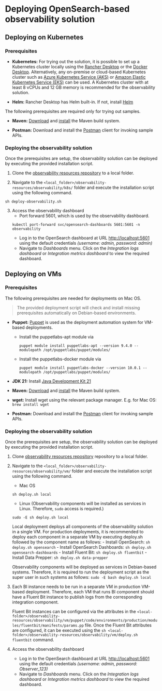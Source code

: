 # Deploying OpenSearch-based observability solution

## Deploying on Kubernetes

### Prerequisites

- **Kubernetes:**
 For trying out the solution, it is possible to set up a Kubernetes cluster locally using the [Rancher Desktop](https://docs.rancherdesktop.io/getting-started/installation) or the [Docker Desktop](https://www.docker.com/get-started/). Alternatively, any on-premise or cloud-based Kubernetes cluster such as [Azure Kubernetes Service (AKS)](https://azure.microsoft.com/en-us/products/kubernetes-service) or [Amazon Elastic Kubernetes Service (EKS)](https://aws.amazon.com/eks/) can be used. A Kubernetes cluster with at least 8 vCPUs and 12 GB memory is recommended for the observability solution.

- **Helm:**
Rancher Desktop has Helm built-in. If not, install [Helm](https://helm.sh/docs/intro/install/)

The following prerequisites are required only for trying out samples.

- **Maven:** [Download](https://maven.apache.org/download.cgi) and [install](https://maven.apache.org/install.html) the Maven build system.

- **Postman:** Download and install the [Postman](https://www.postman.com/downloads/) client for invoking sample APIs. 

### Deploying the observability solution

Once the prerequisites are setup, the observability solution can be deployed by executing the provided installation script.

1. Clone the [observability resources repository](https://github.com/wso2/observability-resources) to a local folder.

2. Navigate to the `<local_folder>/observability-resources/observability/k8s/` folder and execute the installation script using the following command.
```
sh deploy-observability.sh
```
3. Access the observability dashboard
    - Port forward 5601, which is used by the observability dashboard.
    ```
    kubectl port-forward svc/opensearch-dashboards 5601:5601 -n observability
    ```
    - Log in to the OpenSearch dashboard at URL [http://localhost:5601](http://localhost:5601) using the default credentials *(username: admin, password: admin)* 
    - Navigate to *Dashboards* menu.  Click on the *Integration logs dashboard* or *Integration metrics dashboard* to view the required dashboard.

## Deploying on VMs

### Prerequisites

The following prerequisites are needed for deployments on Mac OS. 

>The provided deployment script will check and install missing prerequisites automatically on Debian-based environments.

- **Puppet:** [Puppet](https://www.puppet.com/docs/puppet/8/install_agents#install_agents) is used as the deployment automation system for VM-based deployments.
    - Install the puppetlabs-apt module via
        ```
        puppet module install puppetlabs-apt --version 9.4.0 --modulepath /opt/puppetlabs/puppet/modules/
        ```
    - Install the puppetlabs-docker module via
        ```
        puppet module install puppetlabs-docker --version 10.0.1 --modulepath /opt/puppetlabs/puppet/modules/
        ```

- **JDK 21:** Install [Java Development Kit 21](https://jdk.java.net/archive/)

- **Maven:** [Download](https://maven.apache.org/download.cgi) and [install](https://maven.apache.org/install.html) the Maven build system.

- **wget:** Install wget using the relevant package manager. E.g. for Mac OS: `brew install wget`

- **Postman:** Download and install the [Postman](https://www.postman.com/downloads/) client for invoking sample APIs. 

### Deploying the observability solution

Once the prerequisites are setup, the observability solution can be deployed by executing the provided installation script.

1. Clone [observability resources repository](https://github.com/wso2/observability-resources) repository to a local folder.

2. Navigate to the `<local_folder>/observability-resources/observability/vm/` folder and execute the installation script using the following command.

     - Mac OS
    ```
    sh deploy.sh local
    ```
    - Linux (Observability components will be installed as services in Linux. Therefore, `sudo` access is required.)
    ```
    sudo -E sh deploy.sh local
    ```

    Local deployment deploys all components of the observability solution in a single VM. For production deployments, it is recommended to deploy each component in a separate VM by executing deploy.sh followed by the component name as follows:
        - Install OpenSearch: `sh deploy.sh opensearch`
        - Install OpenSearch Dashboards: `sh deploy.sh opensearch-dashboards`
        - Install Fluent Bit: `sh deploy.sh fluentbit` 
        - Install Data Prepper: `sh deploy.sh data-prepper`
    
    Observability components will be deployed as services in Debian-based systems. Therefore, it is required to run the deployment script as the super user in such systems as follows: `sudo -E bash deploy.sh local`

3. Each BI instance needs to be run in a separate VM in production VM-based deployment. Therefore, each VM that runs BI component should have a Fluent Bit instance to publish logs from the corresponding integration component.

    Fluent Bit instances can be configured via the attributes in the `<local-folder>/observability-resources/observability/vm/puppet/code/environments/production/modules/fluentbit/manifests/params.pp` file. Once the Fluent Bit attributes are configured, it can be executed using the `sh <local-folder>/observability-resources/observability/vm/deploy.sh fluentbit` command.

4. Access the observability dashboard
    - Log in to the OpenSearch dashboard at URL [http://localhost:5601](http://localhost:5601) using the default credentials *(username: admin, password: Observer_123)* 
    - Navigate to *Dashboards* menu.  Click on the *Integration logs dashboard* or *Integration metrics dashboard* to view the required dashboard.